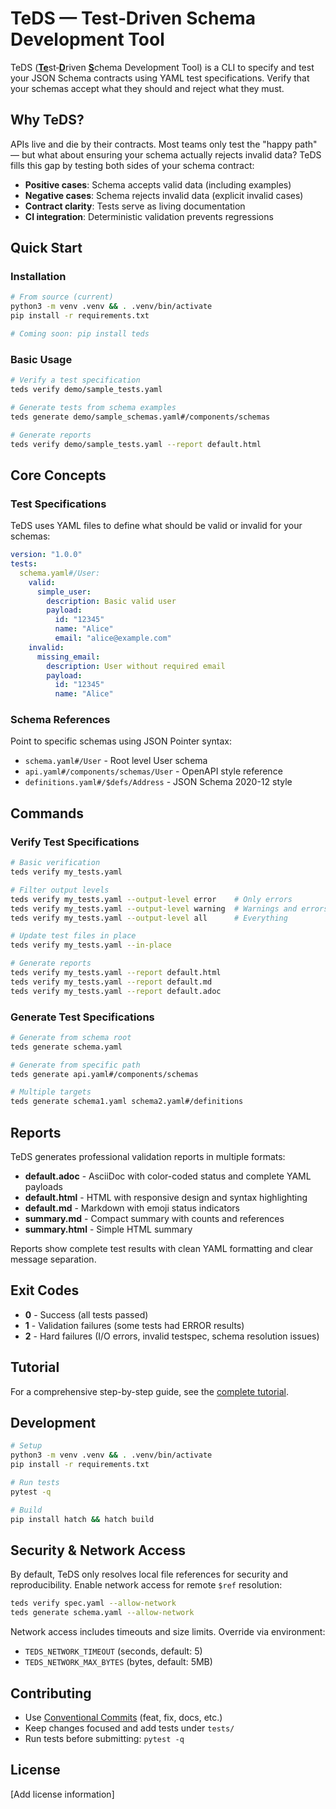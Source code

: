# TeDS — Test‑Driven Schema Development Tool

TeDS (<u>**Te**</u>st‑<u>**D**</u>riven <u>**S**</u>chema Development Tool) is a CLI to specify and test your JSON Schema contracts using YAML test specifications. Verify that your schemas accept what they should and reject what they must.

## Why TeDS?

APIs live and die by their contracts. Most teams only test the "happy path" — but what about ensuring your schema actually rejects invalid data? TeDS fills this gap by testing both sides of your schema contract:

- **Positive cases**: Schema accepts valid data (including examples)
- **Negative cases**: Schema rejects invalid data (explicit invalid cases)
- **Contract clarity**: Tests serve as living documentation
- **CI integration**: Deterministic validation prevents regressions

## Quick Start

### Installation

```bash
# From source (current)
python3 -m venv .venv && . .venv/bin/activate
pip install -r requirements.txt

# Coming soon: pip install teds
```

### Basic Usage

```bash
# Verify a test specification
teds verify demo/sample_tests.yaml

# Generate tests from schema examples
teds generate demo/sample_schemas.yaml#/components/schemas

# Generate reports
teds verify demo/sample_tests.yaml --report default.html
```

## Core Concepts

### Test Specifications

TeDS uses YAML files to define what should be valid or invalid for your schemas:

```yaml
version: "1.0.0"
tests:
  schema.yaml#/User:
    valid:
      simple_user:
        description: Basic valid user
        payload:
          id: "12345"
          name: "Alice"
          email: "alice@example.com"
    invalid:
      missing_email:
        description: User without required email
        payload:
          id: "12345"
          name: "Alice"
```

### Schema References

Point to specific schemas using JSON Pointer syntax:
- `schema.yaml#/User` - Root level User schema
- `api.yaml#/components/schemas/User` - OpenAPI style reference
- `definitions.yaml#/$defs/Address` - JSON Schema 2020-12 style

## Commands

### Verify Test Specifications

```bash
# Basic verification
teds verify my_tests.yaml

# Filter output levels
teds verify my_tests.yaml --output-level error    # Only errors
teds verify my_tests.yaml --output-level warning  # Warnings and errors
teds verify my_tests.yaml --output-level all      # Everything

# Update test files in place
teds verify my_tests.yaml --in-place

# Generate reports
teds verify my_tests.yaml --report default.html
teds verify my_tests.yaml --report default.md
teds verify my_tests.yaml --report default.adoc
```

### Generate Test Specifications

```bash
# Generate from schema root
teds generate schema.yaml

# Generate from specific path
teds generate api.yaml#/components/schemas

# Multiple targets
teds generate schema1.yaml schema2.yaml#/definitions
```

## Reports

TeDS generates professional validation reports in multiple formats:

- **default.adoc** - AsciiDoc with color-coded status and complete YAML payloads
- **default.html** - HTML with responsive design and syntax highlighting
- **default.md** - Markdown with emoji status indicators
- **summary.md** - Compact summary with counts and references
- **summary.html** - Simple HTML summary

Reports show complete test results with clean YAML formatting and clear message separation.

## Exit Codes

- **0** - Success (all tests passed)
- **1** - Validation failures (some tests had ERROR results)
- **2** - Hard failures (I/O errors, invalid testspec, schema resolution issues)

## Tutorial

For a comprehensive step-by-step guide, see the [complete tutorial](docs/tutorial.md).

## Development

```bash
# Setup
python3 -m venv .venv && . .venv/bin/activate
pip install -r requirements.txt

# Run tests
pytest -q

# Build
pip install hatch && hatch build
```

## Security & Network Access

By default, TeDS only resolves local file references for security and reproducibility. Enable network access for remote `$ref` resolution:

```bash
teds verify spec.yaml --allow-network
teds generate schema.yaml --allow-network
```

Network access includes timeouts and size limits. Override via environment:
- `TEDS_NETWORK_TIMEOUT` (seconds, default: 5)
- `TEDS_NETWORK_MAX_BYTES` (bytes, default: 5MB)

## Contributing

- Use [Conventional Commits](https://conventionalcommits.org/) (feat, fix, docs, etc.)
- Keep changes focused and add tests under `tests/`
- Run tests before submitting: `pytest -q`

## License

[Add license information]
